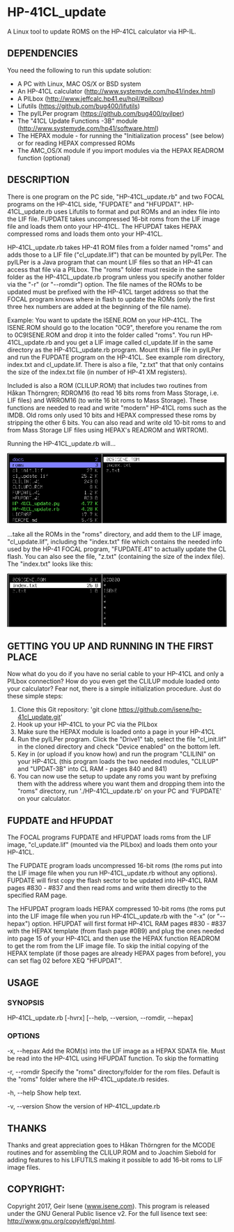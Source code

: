 # HP-41CL_update
A Linux tool to update ROMS on the HP-41CL calculator via HP-IL.

## DEPENDENCIES
You need the following to run this update solution:
- A PC with Linux, MAC OS/X or BSD system
- An HP-41CL calculator (http://www.systemyde.com/hp41/index.html)
- A PILbox (http://www.jeffcalc.hp41.eu/hpil/#pilbox)
- Lifutils (https://github.com/bug400/lifutils)
- The pyILPer program (https://github.com/bug400/pyilper)
- The "41CL Update Functions -3B" module (http://www.systemyde.com/hp41/software.html)
- The HEPAX module - for running the "Initialization process" (see below) or for reading HEPAX compressed ROMs
- The AMC_OS/X module if you import modules via the HEPAX READROM function (optional)

## DESCRIPTION
There is one program on the PC side, "HP-41CL_update.rb" and two FOCAL programs on the HP-41CL side, "FUPDATE" and "HFUPDAT". HP-41CL_update.rb uses Lifutils to format and put ROMs and an index file into the LIF file. FUPDATE takes uncompressed 16-bit roms from the LIF image file and loads them onto your HP-41CL. The HFUPDAT takes HEPAX compressed roms and loads them onto your HP-41CL.

HP-41CL_update.rb takes HP-41 ROM files from a folder named "roms" and adds those to a LIF file ("cl_update.lif") that can be mounted by pyILPer. The pyILPer is a Java program that can mount LIF files so that an HP-41 can access that file via a PILbox. The "roms" folder must reside in the same folder as the HP-41CL_update.rb program unless you specify another folder via the "-r" (or "--romdir") option. The file names of the ROMs to be updated must be prefixed with the HP-41CL target address so that the FOCAL program knows where in flash to update the ROMs (only the first three hex numbers are added at the beginning of the file name).

 Example: You want to update the ISENE.ROM on your HP-41CL. The ISENE.ROM should go to the location "0C9", therefore you rename the rom to 0C9ISENE.ROM and drop it into the folder called "roms". You run HP-41CL_update.rb and you get a LIF image called cl_update.lif in the same directory as the HP-41CL_update.rb program. Mount this LIF file in pyILPer and run the FUPDATE program on the HP-41CL. See example rom directory, index.txt and cl_update.lif. There is also a file, "z.txt" that that only contains the size of the index.txt file (in number of HP-41 XM registers).

Included is also a ROM (CLILUP.ROM) that includes two routines from Håkan Thörngren; RDROM16 (to read 16 bits roms from Mass Storage, i.e. LIF files) and WRROM16 (to write 16 bit roms to Mass Storage). These functions are needed to read and write "modern" HP-41CL roms such as the IMDB. Old roms only used 10 bits and HEPAX compressed these roms by stripping the other 6 bits. You can also read and write old 10-bit roms to and from Mass Storage LIF files using HEPAX's READROM and WRTROM).

Running the HP-41CL_update.rb will...

![Alt text](docs/2017-11-30-150349_956x304_scrot.png?raw=true "Top Dir")

...take all the ROMs in the "roms" directory, and add them to the LIF image, "cl_update.lif", including the "index.txt" file which contains the needed info used by the HP-41 FOCAL program, "FUPDATE.41" to actually update the CL flash. You can also see the file, "z.txt" (containing the size of the index file). The "index.txt" looks like this:

![Alt text](docs/2017-11-30-150423_956x231_scrot.png?raw=true "roms Dir")

## GETTING YOU UP AND RUNNING IN THE FIRST PLACE
Now what do you do if you have no serial cable to your HP-41CL and only a PILbox connection? How do you even get the CLILUP module loaded onto your calculator? Fear not, there is a simple initialization procedure. Just do these simple steps:

1. Clone this Git repository: 'git clone https://github.com/isene/hp-41cl_update.git'
2. Hook up your HP-41CL to your PC via the PILbox
3. Make sure the HEPAX module is loaded onto a page in your HP-41CL
4. Run the pyILPer program. Click the "Drive1" tab, select the file "cl_init.lif" in the cloned directory and check "Device enabled" on the bottom left.
5. Key in (or upload if you know how) and run the program "CLILINI" on your HP-41CL (this program loads the two needed modules, "CLILUP" and "UPDAT-3B" into CL RAM - pages 840 and 841)
6. You can now use the setup to update any roms you want by prefixing them with the address where you want them and dropping them into the "roms" directory, run './HP-41CL_update.rb' on your PC and 'FUPDATE' on your calculator.

## FUPDATE and HFUPDAT
The FOCAL programs FUPDATE and HFUPDAT loads roms from the LIF image, "cl_update.lif" (mounted via the PILbox) and loads them onto your HP-41CL.

The FUPDATE program loads uncompressed 16-bit roms (the roms put into the LIF image file when you run HP-41CL_update.rb without any options). FUPDATE will first copy the flash sector to be updated into HP-41CL RAM pages #830 - #837 and then read roms and write them directly to the specified RAM page. 

The HFUPDAT program loads HEPAX compressed 10-bit roms (the roms put into the LIF image file when you run HP-41CL_update.rb with the "-x" (or "--hepax") option. HFUPDAT will first format HP-41CL RAM pages #830 - #837 with the HEPAX template (from flash page #0B9) and plug the ones needed into page 15 of your HP-41CL and then use the HEPAX function READROM to get the rom from the LIF image file. To skip the initial copying of the HEPAX template (if those pages are already HEPAX pages from before), you can set flag 02 before XEQ "HFUPDAT".

## USAGE

### SYNOPSIS
HP-41CL_update.rb [-hvrx] [--help, --version, --romdir, --hepax]

### OPTIONS
-x, --hepax  Add the ROM(s) into the LIF image as a HEPAX SDATA file. Must be read into the HP-41CL using HFUPDAT function. To skip the formatting

-r, --romdir  Specify the "roms" directory/folder for the rom files. Default is the "roms" folder where the HP-41CL_update.rb resides.

-h, --help	Show help text.

-v, --version  Show the version of HP-41CL_update.rb

## THANKS
Thanks and great appreciation goes to Håkan Thörngren for the MCODE routines and for assembling the CLILUP.ROM and to Joachim Siebold for adding features to his LIFUTILS making it possible to add 16-bit roms to LIF image files.

## COPYRIGHT:
Copyright 2017, Geir Isene (www.isene.com).  This program is released under the GNU General Public lisence v2.  For the full lisence text see: http://www.gnu.org/copyleft/gpl.html.

